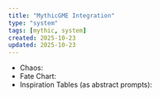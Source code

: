 ```yaml
---
title: "MythicGME Integration"
type: "system"
tags: [mythic, system]
created: 2025-10-23
updated: 2025-10-23
---
```

- Chaos: 
- Fate Chart:
- Inspiration Tables (as abstract prompts):
